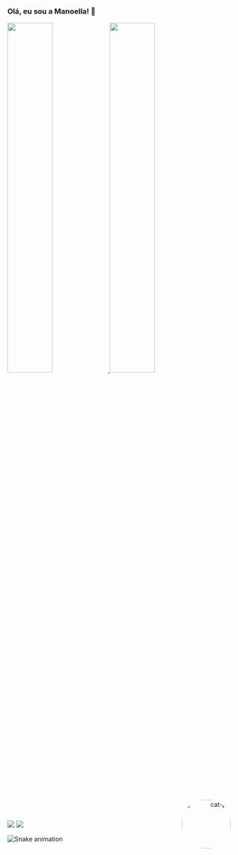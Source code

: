 ### Olá, eu sou a Manoella! 💜    

<div align="left">
  <a href="https://github.com/manoellasouza">
  <img width="45%" src="https://github-readme-stats.vercel.app/api?username=manoellasouza&show_icons=true&theme=github_dark&include_all_commits=true&count_private=true"/>
  <img width="45%" src="https://github-readme-stats.vercel.app/api/top-langs/?username=manoellasouza&layout=compact&langs_count=7&theme=github_dark"/>
</div>
  
 <div align="right"> 
  <img align="right" alt="cat-pc" height="110" style="border-radius:50px;" src="https://c.tenor.com/y2JXkY1pXkwAAAAC/cat-computer.gif">  
 <div>
    
 <br>
   
##
  
<div align="left">
  <a href = "mailto:manoella.souza@hotmail.com"><img src="https://img.shields.io/badge/Microsoft_Outlook-0078D4?style=for-the-badge&logo=microsoft-outlook&logoColor=white" target="_blank"></a>
  <a href="https://www.linkedin.com/in/manoellasouza/" target="_blank"><img src="https://img.shields.io/badge/-LinkedIn-%230077B5?style=for-the-badge&logo=linkedin&logoColor=white" target="_blank"></a> 

  ![Snake animation](https://github.com/manoellasouza/manoellasouza/blob/output/github-contribution-grid-snake.svg)

</div>

